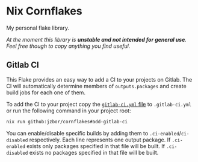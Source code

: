 # Nix Cornflakes

My personal flake library.

*At the moment this library is **unstable and not intended for general use**.
Feel free though to copy anything you find useful.*

## Gitlab CI
This Flake provides an easy way to add a CI to your projects on Gitlab.
The CI will automatically determine members of `outputs.packages` and create build jobs for each one of them.

To add the CI to your project copy the [`gitlab-ci.yml` file](./gitlab-ci/gitlab-ci.yml) to `.gitlab-ci.yml` or run the following command in your project root:
```sh
nix run github:jzbor/cornflakes#add-gitlab-ci
```

You can enable/disable specific builds by adding them to `.ci-enabled`/`ci-disabled` respectively.
Each line represents one output package.
If `.ci-enabled` exists only packages specified in that file will be built.
If `.ci-disabled` exists no packages specified in that file will be built.
